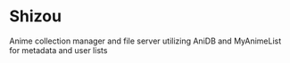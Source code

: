 # Shizou
Anime collection manager and file server utilizing AniDB and MyAnimeList for metadata and user lists
